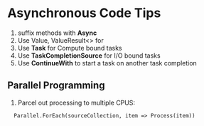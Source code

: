 # Asynchronous Code Tips

1. suffix methods with **Async**
2. Use Value, ValueResult<> for
3. Use **Task** for Compute bound tasks
4. Use **TaskCompletionSource** for I/O bound tasks
5. Use **ContinueWith** to start a task on another task completion

## Parallel Programming
1. Parcel out processing to multiple CPUS:
```
  Parallel.ForEach(sourceCollection, item => Process(item))
```


